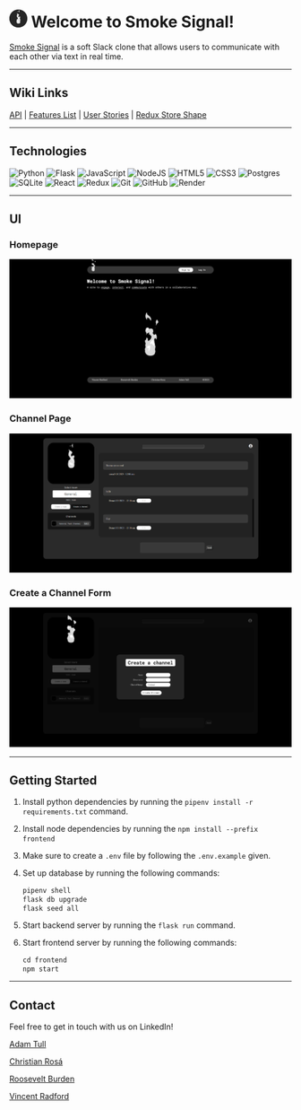 # ![icon](assets/favicon.png) Welcome to Smoke Signal!

[Smoke Signal](https://www.smokesignal.chat/) is a soft Slack clone that allows users to communicate with each other via text in real time.

---

## Wiki Links

[API](https://github.com/cgrq/Smoke-Signal/wiki/API) | [Features List](https://github.com/cgrq/Smoke-Signal/wiki/Features-List) | [User Stories](https://github.com/cgrq/Smoke-Signal/wiki/User-Stories) | [Redux Store Shape](https://github.com/cgrq/Smoke-Signal/wiki/Redux-Store-Shape)

---

## Technologies

![Python](https://img.shields.io/badge/python-3670A0?style=for-the-badge&logo=python&logoColor=ffdd54)
![Flask](https://img.shields.io/badge/flask-%23000.svg?style=for-the-badge&logo=flask&logoColor=white)
![JavaScript](https://img.shields.io/badge/javascript-%23323330.svg?style=for-the-badge&logo=javascript&logoColor=%23F7DF1E)
![NodeJS](https://img.shields.io/badge/node.js-6DA55F?style=for-the-badge&logo=node.js&logoColor=white)
![HTML5](https://img.shields.io/badge/html5-%23E34F26.svg?style=for-the-badge&logo=html5&logoColor=white)
![CSS3](https://img.shields.io/badge/css3-%231572B6.svg?style=for-the-badge&logo=css3&logoColor=white)
![Postgres](https://img.shields.io/badge/postgres-%23316192.svg?style=for-the-badge&logo=postgresql&logoColor=white)
![SQLite](https://img.shields.io/badge/sqlite-%2307405e.svg?style=for-the-badge&logo=sqlite&logoColor=white)
![React](https://img.shields.io/badge/react-%2320232a.svg?style=for-the-badge&logo=react&logoColor=%2361DAFB)
![Redux](https://img.shields.io/badge/redux-%23593d88.svg?style=for-the-badge&logo=redux&logoColor=white)
![Git](https://img.shields.io/badge/git-%23F05033.svg?style=for-the-badge&logo=git&logoColor=white)
![GitHub](https://img.shields.io/badge/github-%23121011.svg?style=for-the-badge&logo=github&logoColor=white)
![Render](https://img.shields.io/badge/Render-%46E3B7.svg?style=for-the-badge&logo=render&logoColor=white)

---

## UI
### Homepage

![Homepage](assets/smokescreen-ui.png)

### Channel Page

![Channel Screen](assets/channel_screen.png)

### Create a Channel Form

![Channel Screen](assets/create-a-channel-ui.png)

---

## Getting Started

1. Install python dependencies by running the `pipenv install -r requirements.txt` command.

2. Install node dependencies by running the `npm install --prefix frontend`

3. Make sure to create a `.env` file by following the `.env.example` given.

4. Set up database by running the following commands:

   ```
   pipenv shell
   flask db upgrade
   flask seed all
   ```

5. Start backend server by running the `flask run` command.

6. Start frontend server by running the following commands:
   ```
   cd frontend
   npm start
   ```

---

## Contact

Feel free to get in touch with us on LinkedIn!

[Adam Tull](https://www.linkedin.com/in/adam-tull-a54207a6/)

[Christian Rosá](https://www.linkedin.com/in/c--r/)

[Roosevelt Burden](https://www.linkedin.com/in/roosevelt-burden-83982026b/)

[Vincent Radford](https://www.linkedin.com/in/vincent-radford-1a9599173/)
